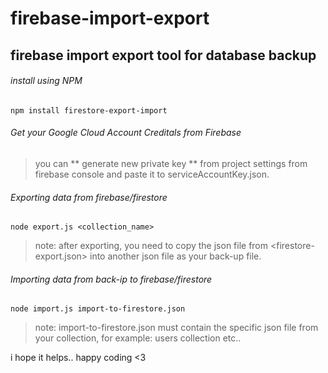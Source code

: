 # firebase-import-export
## firebase import export tool for database backup

###### install using NPM 
``` 
npm install firestore-export-import
```

###### Get your Google Cloud Account Creditals from Firebase
> you can ** generate new private key ** from project settings from firebase console and paste it to serviceAccountKey.json.

###### Exporting data from firebase/firestore

```
node export.js <collection_name>
```
> note: after exporting, you need to copy the json file from <firestore-export.json> into another json file as your back-up file.

###### Importing data from back-ip to firebase/firestore

```
node import.js import-to-firestore.json
```

> note: import-to-firestore.json must contain the specific json file from your collection, for example: users collection etc..


i hope it helps.. happy coding <3 